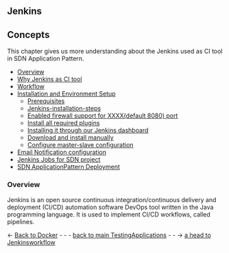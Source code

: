 ## Jenkins

## Concepts
This chapter gives us more understanding about the Jenkins used as CI tool in SDN Application Pattern.
* [Overview](#overview)
* [Why Jenkins as CI tool](#why-jenkins-as-ci-tool)
* [Workflow](#workflow)
* [Installation and Environment Setup](./InstallationAndEnvironmentSetup.md#installation-and-environment-setup)
    * [Prerequisites](./InstallationAndEnvironmentSetup.md#prerequisites)
    * [Jenkins-installation-steps](./InstallationAndEnvironmentSetup.md#Jenkins-installation-steps)
    * [Enabled firewall support for XXXX(default 8080) port](./InstallationAndEnvironmentSetup.md#enabled-firewall-support-for-xxxxdefault-8080-port)
    * [Install all required plugins](./InstallationAndEnvironmentSetup.md#install-all-required-plugins)
    * [Installing it through our Jenkins dashboard](./InstallationAndEnvironmentSetup.md#installing-it-through-our-jenkins-dashboard)
    * [Download and install manually](./InstallationAndEnvironmentSetup.md#download-and-install-manually)
    * [Configure master-slave configuration](./InstallationAndEnvironmentSetup.md#configure-master-slave-configuration)
* [Email Notification configuration](./EmailNotificationConfiguration.md#email-notification-configuration)
* [Jenkins Jobs for SDN project](./JenkinsJobsAndSDNDeployment.md#list-of-jenkins-jobs-for-this-sdn-project)
* [SDN ApplicationPattern Deployment](./JenkinsJobsAndSDNDeployment.md#sdn-applicationpattern-deployment)


### Overview 
Jenkins is an open source continuous integration/continuous delivery and deployment (CI/CD) automation software DevOps tool written in the Java programming language. It is used to implement CI/CD workflows, called pipelines.


<- [Back to Docker](../Git/GitCommands.md) - - - [back to main TestingApplications](../../../TestingApplications.md) - - -> [a head to Jenkinsworkflow](./Jenkinsworkflow.md)

